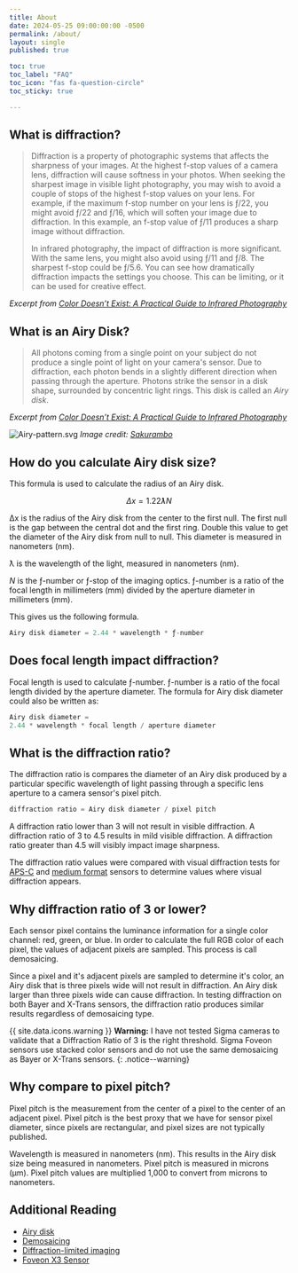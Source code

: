 ```yaml
---
title: About
date: 2024-05-25 09:00:00:00 -0500
permalink: /about/
layout: single
published: true

toc: true
toc_label: "FAQ"
toc_icon: "fas fa-question-circle"
toc_sticky: true

---
```


## What is diffraction?

> Diffraction is a property of photographic systems that affects the sharpness of your images. At the highest f-stop values of a camera lens, diffraction will cause softness in your photos. When seeking the sharpest image in visible light photography, you may wish to avoid a couple of stops of the highest f-stop values on your lens. For example, if the maximum f-stop number on your lens is ƒ/22, you might avoid ƒ/22 and ƒ/16, which will soften your image due to diffraction. In this example, an f-stop value of ƒ/11 produces a sharp image without diffraction.
>
> In infrared photography, the impact of diffraction is more significant. With the same lens, you might also avoid using ƒ/11 and ƒ/8. The sharpest f-stop could be ƒ/5.6. You can see how dramatically diffraction impacts the settings you choose. This can be limiting, or it can be used for creative effect.

_Excerpt from [Color Doesn’t Exist: A Practical Guide to Infrared Photography](https://www.colordoesntexist.com/)_

## What is an Airy Disk?

> All photons coming from a single point on your subject do not produce a single point of light on your camera's sensor. Due to diffraction, each photon bends in a slightly different direction when passing through the aperture. Photons strike the sensor in a disk shape, surrounded by concentric light rings. This disk is called an _Airy disk_.

_Excerpt from [Color Doesn’t Exist: A Practical Guide to Infrared Photography](https://www.colordoesntexist.com/)_

![Airy-pattern.svg](https://upload.wikimedia.org/wikipedia/commons/thumb/1/14/Airy-pattern.svg/1024px-Airy-pattern.svg.png)
_Image credit: [Sakurambo](https://commons.wikimedia.org/wiki/File:Airy-pattern.svg)_

## How do you calculate Airy disk size?

This formula is used to calculate the radius of an Airy disk.

$$
Δx = 1.22ƛN
$$

Δx is the radius of the Airy disk from the center to the first null. The first null is the gap between the central dot and the first ring. Double this value to get the diameter of the Airy disk from null to null. This diameter is measured in nanometers (nm).

ƛ is the wavelength of the light, measured in nanometers (nm).

*N* is the ƒ-number or ƒ-stop of the imaging optics. ƒ-number is a ratio of the focal length in millimeters (mm) divided by the aperture diameter in millimeters (mm).

This gives us the following formula.

```jsx
Airy disk diameter = 2.44 * wavelength * ƒ-number
```

## Does focal length impact diffraction?

Focal length is used to calculate ƒ-number. ƒ-number is a ratio of the focal length divided by the aperture diameter. The formula for Airy disk diameter could also be written as:

```jsx
Airy disk diameter =
2.44 * wavelength * focal length / aperture diameter
```

## What is the diffraction ratio?

The diffraction ratio is compares the diameter of an Airy disk produced by a particular specific wavelength of light passing through a specific lens aperture to a camera sensor's pixel pitch.

```jsx
diffraction ratio = Airy disk diameter / pixel pitch
```

A diffraction ratio lower than 3 will not result in visible diffraction. A diffraction ratio of 3 to 4.5 results in mild visible diffraction. A diffraction ratio greater than 4.5 will visibly impact image sharpness.

The diffraction ratio values were compared with visual diffraction tests for [APS-C](https://www.robsheaphotography.com/2020/09/15/diffraction-in-infrared-photography.html) and [medium format](https://www.robsheaphotography.com/2022/07/10/which-f-stop-sharpest-diffraction-gfx-50s.html) sensors to determine values where visual diffraction appears.

## Why diffraction ratio of 3 or lower?

Each sensor pixel contains the luminance information for a single color channel: red, green, or blue. In order to calculate the full RGB color of each pixel, the values of adjacent pixels are sampled. This process is call demosaicing.

Since a pixel and it's adjacent pixels are sampled to determine it's color, an Airy disk that is three pixels wide will not result in diffraction. An Airy disk larger than three pixels wide can cause diffraction. In testing diffraction on both Bayer and X-Trans sensors, the diffraction ratio produces similar results regardless of demosaicing type.

{{ site.data.icons.warning }} **Warning:** I have not tested Sigma cameras to validate that a Diffraction Ratio of 3 is the right threshold. Sigma Foveon sensors use stacked color sensors and do not use the same demosaicing as Bayer or X-Trans sensors.
{: .notice--warning}

## Why compare to pixel pitch?

Pixel pitch is the measurement from the center of a pixel to the center of an adjacent pixel. Pixel pitch is the best proxy that we have for sensor pixel diameter, since pixels are rectangular, and pixel sizes are not typically published.

Wavelength is measured in nanometers (nm). This results in the Airy disk size being measured in nanometers. Pixel pitch is measured in microns (μm). Pixel pitch values are multiplied 1,000 to convert from microns to nanometers.

## Additional Reading

- [Airy disk](https://en.wikipedia.org/wiki/Airy_disk)
- [Demosaicing](https://en.wikipedia.org/wiki/Demosaicing)
- [Diffraction-limited imaging](https://en.wikipedia.org/wiki/Diffraction#Diffraction-limited_imaging)
- [Foveon X3 Sensor](https://en.wikipedia.org/wiki/Foveon_X3_sensor)
